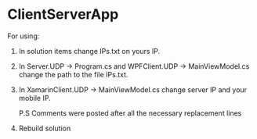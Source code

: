 # ClientServerApp
For using:
  1. In solution items change IPs.txt on yours IP.
  2. In Server.UDP -> Program.cs and WPFClient.UDP -> MainViewModel.cs change the path to the file IPs.txt.
  3. In XamarinClient.UDP -> MainViewModel.cs change server IP and your mobile IP.

     P.S Comments were posted after all the necessary replacement lines
  5. Rebuild solution
     
